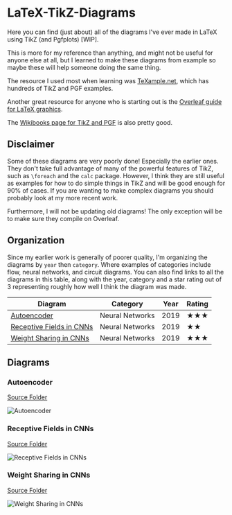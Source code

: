 # LaTeX-TikZ-Diagrams

Here you can find (just about) all of the diagrams I've ever made in LaTeX using TikZ (and Pgfplots) [WIP].

This is more for my reference than anything, and might not be useful for anyone else at all, but I learned to make these diagrams from example so maybe these will help someone doing the same thing. 

The resource I used most when learning was [TeXample.net](http://www.texample.net/tikz/examples/), which has hundreds of TikZ and PGF examples. 

Another great resource for anyone who is starting out is the [Overleaf guide for LaTeX graphics](https://www.overleaf.com/learn/latex/LaTeX_Graphics_using_TikZ:_A_Tutorial_for_Beginners_(Part_1)%E2%80%94Basic_Drawing).

The [Wikibooks page for TikZ and PGF](https://en.wikibooks.org/wiki/LaTeX/PGF/TikZ) is also pretty good.

## Disclaimer

Some of these diagrams are very poorly done! Especially the earlier ones. They don't take full advantage of many of the powerful features of TikZ, such as `\foreach` and the `calc` package. However, I think they are still useful as examples for how to do simple things in TikZ and will be good enough for 90% of cases. If you are wanting to make complex diagrams you should probably look at my more recent work.

Furthermore, I will not be updating old diagrams! The only exception will be to make sure they compile on Overleaf.

## Organization

Since my earlier work is generally of poorer quality, I'm organizing the diagrams by `year` then `category`. Where examples of categories include flow, neural networks, and circuit diagrams. You can also find links to all the diagrams in this table, along with the year, category and a star rating out of 3 representing roughly how well I think the diagram was made.

| Diagram | Category | Year | Rating |
|---|---|---|---|
|[Autoencoder](2019/Neural%20Networks/Autoencoder/)|Neural Networks|2019|&#9733;&#9733;&#9733;|
|[Receptive Fields in CNNs](2019/Neural%20Networks/Receptive%20Fields%20in%20CNNs/)|Neural Networks|2019|&#9733;&#9733;|
|[Weight Sharing in CNNs](2019/Neural%20Networks/Weight%20Sharing%20in%20CNNs/)|Neural Networks|2019|&#9733;&#9733;&#9733;|

## Diagrams

### Autoencoder

[Source Folder](2019/Neural%20Networks/Autoencoder/)

![Autoencoder](https://i.imgur.com/yj8f5jS.jpg)

### Receptive Fields in CNNs

[Source Folder](2019/Neural%20Networks/Receptive%20Fields%20in%20CNNs/)

![Receptive Fields in CNNs](https://i.imgur.com/462QCx5.png)


### Weight Sharing in CNNs

[Source Folder](2019/Neural%20Networks/Weight%20Sharing%20in%20CNNs/)

![Weight Sharing in CNNs](https://i.imgur.com/gcmmZz4.png)

